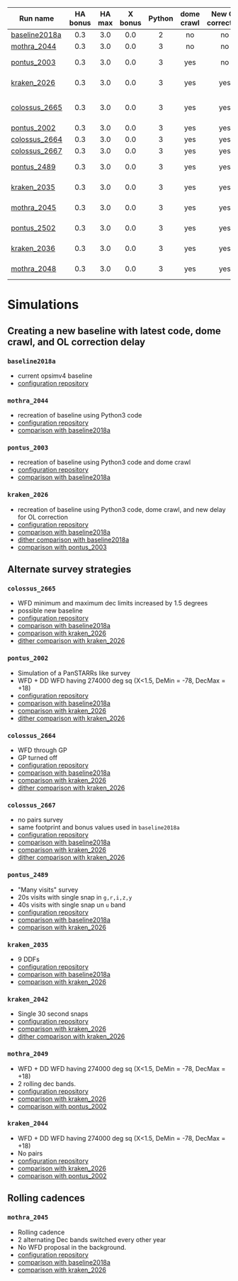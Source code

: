 | Run name                        | HA bonus      | HA max| X bonus | Python | dome crawl | New OL correction  | Note                                                         |
| --------------------------------|:-------------:|:-----:|:------: |:------:|:----------:| :----------------: | :-----------:                                                |
| [baseline2018a](#baseline2018a) | 0.3           | 3.0   | 0.0     | 2      |     no     | no                 | Current opsimv4 baseline                                     |
| [mothra_2044](#mothra_2044)     | 0.3           | 3.0   | 0.0     | 3      |     no     | no                 | Python 3 baseline2018a replacement                           |
| [pontus_2003](#pontus_2003)     | 0.3           | 3.0   | 0.0     | 3      |     yes    | no                 | Python 3 baseline2018a replacement (with dome crawl)         |
| [kraken_2026](#kraken_2026)     | 0.3           | 3.0   | 0.0     | 3      |     yes    | yes                | Python 3 baseline2018a replacement (with dome crawl and OL)  |
| [colossus_2665](#colossus_2665) | 0.3           | 3.0   | 0.0     | 3      |     yes    | yes                | Python 3 baseline2018a replacement (with dome crawl and OL), WFD area increased by 1.5 degrees north an south  |
| [pontus_2002](#pontus_2002)     | 0.3           | 3.0   | 0.0     | 3      |     yes    | yes                | Simulation of a PanSTARRs like survey                        |
| [colossus_2664](#colossus_2664) | 0.3           | 3.0   | 0.0     | 3      |     yes    | yes                | WFD cadence in GP. GP proposal turned off                                                  |
| [colossus_2667](#colossus_2667) | 0.3           | 3.0   | 0.0     | 3      |     yes    | yes                | No pairs survey                                                                            |
| [pontus_2489](#pontus_2489)     | 0.3           | 3.0   | 0.0     | 3      |     yes    | yes                | "Many visits" 20s visits with single snap, 40s visits in u band )                          |
| [kraken_2035](#kraken_2035])    | 0.3           | 3.0   | 0.0     | 3      |     yes    | yes                | 9 Deep Drilling Fields (DDFs), 4 already decided + 5 additional                            |
| [mothra_2045](#mothra_2045)     | 0.3           | 3.0   | 0.0     | 3      |     yes    | yes                | 2 alternating Dec bands switched every other year, WFD off                                 |
| [pontus_2502](#pontus_2502)     | 0.3           | 3.0   | 0.0     | 3      |     yes    | yes                | 2 alternating Dec bands switched every other year, WFD on at 25% level                     |
| [kraken_2036](#kraken_2036)     | 0.3           | 3.0   | 0.0     | 3      |     yes    | yes                | Full WFD first and last 2 years, 3 alternating dec bands in between                        |
| [mothra_2048](#mothra_2048)     | 0.3           | 3.0   | 0.0     | 3      |     yes    | yes                | whitepaper2018_2rolling_decbands_wfdbg10p (maybe)                                          |


# Simulations

## Creating a new baseline with latest code, dome crawl, and OL correction delay

### `baseline2018a`
- current opsimv4 baseline
- [configuration repository](https://github.com/lsst-ts/opsim4_config/tree/baseline2018a/config_run)

### `mothra_2044`
- recreation of baseline using Python3 code
- [configuration repository](https://github.com/lsst-ts/opsim4_config/tree/baseline2018_py3/config_run)
- [comparison with baseline2018a](https://github.com/oboberg/lsst_notebooks/blob/master/whitepaper_runs/baseline2018a_mothra2044_comp/README.md)

### `pontus_2003`
- recreation of baseline using Python3 code and dome crawl
- [configuration repository](https://github.com/lsst-ts/opsim4_config/tree/baseline2018_dc/config_run)
- [comparison with baseline2018a](https://github.com/oboberg/lsst_notebooks/blob/master/whitepaper_runs/baseline2018a_pontus2003_comp/README.md)

### `kraken_2026`
- recreation of baseline using Python3 code, dome crawl, and new delay for OL correction
- [configuration repository](https://github.com/lsst-ts/opsim4_config/tree/baseline2018_dc_cl/config_run)
- [comparison with baseline2018a](https://github.com/oboberg/lsst_notebooks/blob/master/whitepaper_runs/baseline2018a_kraken2026_comp/README.md)
- [dither comparison with baseline2018a](https://github.com/oboberg/lsst_notebooks/blob/master/whitepaper_runs/baseline2018a_kraken2026_comp_dither/README.md)
- [comparison with pontus_2003](https://github.com/oboberg/lsst_notebooks/blob/master/whitepaper_runs/pontus_2003_kraken2026_comp/README.md)


## Alternate survey strategies

### `colossus_2665`
- WFD minimum and maximum dec limits increased by 1.5 degrees
- possible new baseline
- [configuration repository](https://github.com/lsst-ts/opsim4_config/tree/baseline2018_dc_cl_wfd15/config_run)
- [comparison with baseline2018a](https://github.com/oboberg/lsst_notebooks/blob/master/whitepaper_runs/baseline2018a_colossus2665_comp/README.md)
- [comparison with kraken_2026](https://github.com/oboberg/lsst_notebooks/blob/master/whitepaper_runs/kraken2026_colossus2665_comp/README.md)
- [dither comparison with kraken_2026](https://github.com/oboberg/lsst_notebooks/blob/master/whitepaper_runs/kraken2026_colossus2665_comp_dither/README.md)

### `pontus_2002`
- Simulation of a PanSTARRs like survey
- WFD + DD WFD having 274000 deg sq (X<1.5, DeMin = -78, DecMax = +18)
- [configuration repository](https://github.com/lsst-ts/opsim4_config/tree/whitepaper2018_big_wfdonly/config_run)
- [comparison with baseline2018a](https://github.com/oboberg/lsst_notebooks/blob/master/whitepaper_runs/baseline2018a_pontus2002_comp/README.md)
- [comparison with kraken_2026](https://github.com/oboberg/lsst_notebooks/blob/master/whitepaper_runs/kraken2026_pontus2002_comp/README.md)
- [dither comparison with kraken_2026](https://github.com/oboberg/lsst_notebooks/blob/master/whitepaper_runs/kraken2026_pontus2002_comp_dither/README.md)

### `colossus_2664`
- WFD through GP
- GP turned off
- [configuration repository](https://github.com/lsst-ts/opsim4_config/tree/whitepaper2018_nogp/config_run)
- [comparison with baseline2018a](https://github.com/oboberg/lsst_notebooks/blob/master/whitepaper_runs/baseline2018a_colossus2664_comp/README.md)
- [comparison with kraken_2026](https://github.com/oboberg/lsst_notebooks/blob/master/whitepaper_runs/kraken2026_colossus2664_comp/README.md)
- [dither comparison with kraken_2026](https://github.com/oboberg/lsst_notebooks/blob/master/whitepaper_runs/kraken2026_colossus2664_comp_dither/README.md)

### `colossus_2667`
- no pairs survey
- same footprint and bonus values used in `baseline2018a`
- [configuration repository](https://github.com/lsst-ts/opsim4_config/tree/whitepaper2018_nopairs/config_run)
- [comparison with baseline2018a](https://github.com/oboberg/lsst_notebooks/blob/master/whitepaper_runs/baseline2018a_colossus2667_comp/README.md)
- [comparison with kraken_2026](https://github.com/oboberg/lsst_notebooks/blob/master/whitepaper_runs/kraken2026_colossus2667_comp/README.md)
- [dither comparison with kraken_2026](https://github.com/oboberg/lsst_notebooks/blob/master/whitepaper_runs/kraken2026_colossus2667_comp_dither/README.md)

### `pontus_2489`
- "Many visits" survey
-  20s visits with single snap in `g,r,i,z,y`
-  40s visits with single snap  un `u` band
- [configuration repository](https://github.com/lsst-ts/opsim4_config/tree/whitepaper2018_manyvisits/config_run)
- [comparison with baseline2018a](https://github.com/oboberg/lsst_notebooks/blob/master/whitepaper_runs/baseline2018a_pontus2489_comp/README.md)
- [comparison with kraken_2026](https://github.com/oboberg/lsst_notebooks/blob/master/whitepaper_runs/kraken2026_pontus2489_comp/README.md)

### `kraken_2035`
- 9 DDFs
- [configuration repository](https://github.com/lsst-ts/opsim4_config/tree/whitepaper2018_9ddfs)
- [comparison with baseline2018a](https://github.com/oboberg/lsst_notebooks/blob/master/whitepaper_runs/baseline2018a_kraken2035_comp/README.md)
- [comparison with kraken_2026](https://github.com/oboberg/lsst_notebooks/blob/master/whitepaper_runs/kraken2026_kraken2035_comp/README.md)

### `kraken_2042`
- Single 30 second snaps
- [configuration repository](https://github.com/lsst-ts/opsim4_config/tree/whitepaper2018_single_snaps_30sec)
- [comparison with kraken_2026](https://github.com/oboberg/lsst_notebooks/blob/master/whitepaper_runs/kraken2026_kraken2042_comp/README.md)
- [dither comparison with kraken_2026](https://github.com/oboberg/lsst_notebooks/blob/master/whitepaper_runs/kraken2026_kraken2042_comp_dither/README.md)

### `mothra_2049`
- WFD + DD WFD having 274000 deg sq (X<1.5, DeMin = -78, DecMax = +18)
- 2 rolling dec bands.
- [configuration repository](https://github.com/lsst-ts/opsim4_config/tree/whitepaper2018_bigwfd_2rolling_dec/config_run)
- [comparison with kraken_2026](https://github.com/oboberg/lsst_notebooks/blob/master/whitepaper_runs/kraken2026_mothra2049_comp/README.md)
- [comparison with pontus_2002](https://github.com/oboberg/lsst_notebooks/blob/master/whitepaper_runs/pontus2002_mothra2049_comp/README.md)

### `kraken_2044`
- WFD + DD WFD having 274000 deg sq (X<1.5, DeMin = -78, DecMax = +18)
- No pairs
- [configuration repository](https://github.com/lsst-ts/opsim4_config/tree/whitepaper2018_bigwfd_2rolling_dec/config_run)
- [comparison with kraken_2026](https://github.com/oboberg/lsst_notebooks/blob/master/whitepaper_runs/kraken2026_kraken2044_comp/README.md)
- [comparison with pontus_2002](https://github.com/oboberg/lsst_notebooks/blob/master/whitepaper_runs/pontus2002_kraken2044_comp/README.md)

## Rolling cadences


### `mothra_2045`
- Rolling cadence
- 2 alternating Dec bands switched every other year
- No WFD proposal in the background.
- [configuration repository](https://github.com/lsst-ts/opsim4_config/tree/whitepaper2018_2rolling_decbands/config_run)
- [comparison with baseline2018a](https://github.com/oboberg/lsst_notebooks/blob/master/whitepaper_runs/baseline2018a_mothra2045_comp/README.md)
- [comparison with kraken_2026](https://github.com/oboberg/lsst_notebooks/blob/master/whitepaper_runs/kraken2026_mothra2045_comp/README.md)
